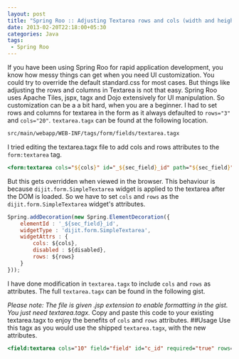 ```yaml
---
layout: post
title: "Spring Roo :: Adjusting Textarea rows and cols (width and height)"
date: 2013-02-20T22:18:00+05:30
categories: Java
tags:
 - Spring Roo
---
```

If you have been using Spring Roo for rapid application development, you know how messy things can get when you need UI customization. You could try to override the default standard.css  for most cases. But things like adjusting the rows and columns in Textarea is not that easy.
Spring Roo uses Apache Tiles, jspx, tagx and Dojo extensively for UI manipulation. So customization can be a a bit hard, when you are a beginner. I had to set rows and columns for textarea in the form as it always defaulted to <code>rows="3"</code> and <code>cols="20"</code>.
<code>textarea.tagx</code> can be found at the following location.
``` html
src/main/webapp/WEB-INF/tags/form/fields/textarea.tagx
```
I tried editing the textarea.tagx file to add cols and rows attributes to the <code>form:textarea</code> tag.
``` jsp
<form:textarea cols="${cols}" id="_${sec_field}_id" path="${sec_field}" disabled="${disabled}" rows="${rows}"/>
```
But this gets overridden when viewed in the browser. This behaviour is because <code>dijit.form.SimpleTextarea</code> widget is applied to the textarea after the DOM is loaded. So we have to set <code>cols</code> and <code>rows</code> as the <code>dijit.form.SimpleTextarea</code> widget's attributes.
``` javascript
Spring.addDecoration(new Spring.ElementDecoration({
    elementId : '_${sec_field}_id',
    widgetType : 'dijit.form.SimpleTextarea',
    widgetAttrs : {
        cols: ${cols},
        disabled : ${disabled},
        rows: ${rows}
    }
}));
```
I have done modification in <code>textarea.tagx</code> to include <code>cols</code> and <code>rows</code> as attributes. The full <code>textarea.tagx</code> can be found in the following gist.
<script src="https://gist.github.com/WarFox/4996682.js"></script>
<em>Please note: The file is given .jsp extension to enable formatting in the gist. You just need textarea.tagx.</em>
Copy and paste this code to your existing textarea.tagx to enjoy the benefits of <code>cols</code> and <code>rows</code> attributes.
##Usage</h2>
Use this tagx as you would use the shipped <code>textarea.tagx</code>, with the new attributes.
``` jsp
<field:textarea cols="10" field="field" id="c_id" required="true" rows="40" z="/vGKcV8LFnbjXO2Rf9V1g3MB35o="/>
```
